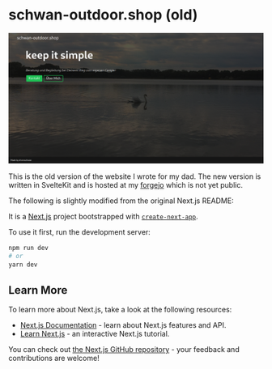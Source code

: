 # schwan-outdoor.shop (old)

![Pic of the website](/pics/schwan-outdoor_shop.png)

This is the old version of the website I wrote for my dad. The new version is written in SvelteKit and is hosted at my [forgejo](https://forgejo.org) which is not yet public.

The following is slightly modified from the original Next.js README:

It is a [Next.js](https://nextjs.org/) project bootstrapped with [`create-next-app`](https://github.com/vercel/next.js/tree/canary/packages/create-next-app).

To use it first, run the development server:

```bash
npm run dev
# or
yarn dev
```

## Learn More

To learn more about Next.js, take a look at the following resources:

- [Next.js Documentation](https://nextjs.org/docs) - learn about Next.js features and API.
- [Learn Next.js](https://nextjs.org/learn) - an interactive Next.js tutorial.

You can check out [the Next.js GitHub repository](https://github.com/vercel/next.js/) - your feedback and contributions are welcome!
